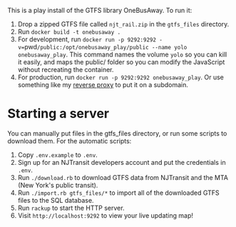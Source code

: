 This is a play install of the GTFS library OneBusAway.  To run it:

1. Drop a zipped GTFS file called `njt_rail.zip` in the `gtfs_files` directory.
2. Run `docker build -t onebusaway .`
3. For development, run `docker run -p 9292:9292
  -v=`pwd`/public:/opt/onebusaway_play/public --name yolo onebusaway_play`.  This
  command names the volume `yolo` so you can kill it easily, and maps the public/
  folder so you can modify the JavaScript without recreating the container.  
4. For production, run `docker run -p 9292:9292 onebusaway_play`.  Or use
  something like my [reverse proxy](https://github.com/danfinnie/reverse_proxy)
  to put it on a subdomain.

Starting a server
=================

You can manually put files in the gtfs_files directory, or run some scripts to
download them.  For the automatic scripts:

1. Copy `.env.example` to `.env`.
2. Sign up for an NJTransit developers account and put the credentials in `.env`.
3. Run `./download.rb` to download GTFS data from NJTransit and the MTA (New York's public transit).
4. Run `./import.rb gtfs_files/*` to import all of the downloaded GTFS files to the SQL database.
5. Run `rackup` to start the HTTP server.
6. Visit `http://localhost:9292` to view your live updating map!
